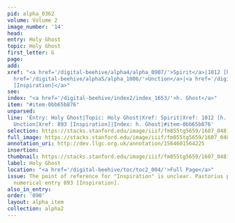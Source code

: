 ```yaml
---
pid: alpha_0362
volume: Volume 2
image_number: '14'
head:
entry: Holy Ghost
topic: Holy Ghost
first_letter: G
page:
add:
xref: "<a href='/digital-beehive/alpha4/alpha_0907/'>Spirit</a>|1012 [h. Ghost]|<a
  href='/digital-beehive/alpha5/alpha_1006/'>Unction</a>|<a href='/digital-beehive/num4/num_1158/'>893
  [Inspiration]</a>"
see:
index: "<a href='/digital-beehive/index2/index_1653/'>h. Ghost</a>"
item: "#item-0bb65b876"
unparsed:
line: 'Entry: Holy Ghost|Topic: Holy Ghost|Xref: Spirit|Xref: 1012 [h. Ghost]|Xref:
  Unction|Xref: 893 [Inspiration]|Index: h. Ghost|#item-0bb65b876'
selection: https://stacks.stanford.edu/image/iiif/fm855tg5659/1607_0481/755,1438,2997,635/full/0/default.jpg
full_image: https://stacks.stanford.edu/image/iiif/fm855tg5659/1607_0481/full/full/0/default.jpg
annotation_uri: http://dev.llgc.org.uk/annotation/1564601564225
insertion:
thumbnail: https://stacks.stanford.edu/image/iiif/fm855tg5659/1607_0481/755,1438,600,180/250,/0/default.jpg
label: Holy Ghost
location: "<a href='/digital-beehive/toc/toc2_004/'>Full Page</a>"
issue: The point of reference for "Inspiration" is unclear. Pastorius perhaps intends
  numerical entry 893 [Inspiration].
also_in_entry:
order: '090'
layout: alpha_item
collection: alpha2
---
```

